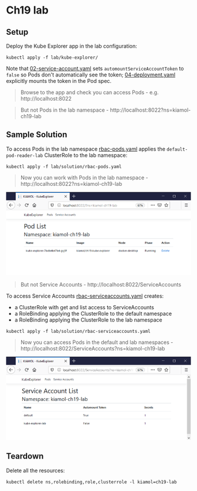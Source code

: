 # Ch19 lab

## Setup

Deploy the Kube Explorer app in the lab configuration:

```
kubectl apply -f lab/kube-explorer/
```

Note that [02-service-account.yaml](./kube-explorer/02-service-account.yaml) sets `automountServiceAccountToken` to `false` so Pods don't automatically see the token; [04-deployment.yaml](./kube-explorer/04-deployment.yaml) explicitly mounts the token in the Pod spec.

> Browse to the app and check you can access Pods - e.g. http://localhost:8022

> But not Pods in the lab namespace - http://localhost:8022?ns=kiamol-ch19-lab

## Sample Solution

To access Pods in the lab namespace [rbac-pods.yaml](./solution/rbac-pods.yaml) applies the `default-pod-reader-lab` ClusterRole to the lab namespace:

```
kubectl apply -f lab/solution/rbac-pods.yaml
```

> Now you can work with Pods in the lab namespace - http://localhost:8022?ns=kiamol-ch19-lab

![Kube Explorer browsing Pods in the lab namespace](./solution/pods.png)

> But not Service Accounts - http://localhost:8022/ServiceAccounts

To access Service Accounts [rbac-serviceaccounts.yaml](./solution/rbac-serviceaccounts.yaml) creates:

- a ClusterRole with get and list access to ServiceAccounts
- a RoleBinding applying the ClusterRole to the default namespace
- a RoleBinding applying the ClusterRole to the lab namespace

```
kubectl apply -f lab/solution/rbac-serviceaccounts.yaml
```

> Now you can access Pods in the default and lab namespaces - http://localhost:8022/ServiceAccounts?ns=kiamol-ch19-lab

![Kube Explorer browsing Service Accounts in the lab namespace](./solution/service-accounts.png)

## Teardown

Delete all the resources:

```
kubectl delete ns,rolebinding,role,clusterrole -l kiamol=ch19-lab
```
